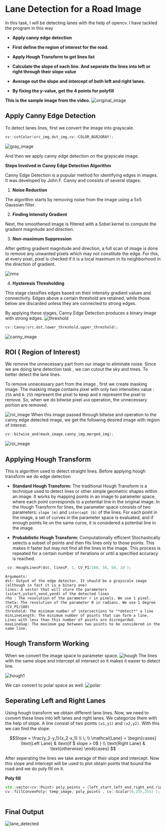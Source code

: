 # Lane Detection for a Road Image

In this task, I will be detecting lanes with the help of opencv. I have tackled the program in this way
* **Apply canny edge detection**

* **First define the region of interest for the road.**

* **Apply Hough Transform to get lines list**

* **Calculate the slope of each line. And seperate the lines into left or right through their slope value**

* **Average out the slope and intercept of both left and right lanes.**

* **By fixing the y-value, get the 4 points for polyfill**


**This is the sample image from the video.**
![original_image](./images/road.png)

## Apply Canny Edge Detection
To detect lanes lines, first we convert the image into grayscale.



```c++
cv::cvtColor(src_img,dst_img,cv::COLOR_BGR2GRAY);
```
![gray_image](./images/gray.png)

And then we apply canny edge detection on the grayscale image.

**Steps Involved in Canny Edge Detection Algorithm**

Canny Edge Detection is a popular method for identifying edges in images. It was developed by John F. Canny and consists of several stages:

 1. **Noise Reduction**

The algorithm starts by removing noise from the image using a 5x5 Gaussian filter.

2. **Finding Intensity Gradient**

Next, the smoothened image is filtered with a Sobel kernel to compute the gradient magnitude and direction.

3. **Non-maximum Suppression**

After getting gradient magnitude and direction, a full scan of image is done to remove any unwanted pixels which may not constitute the edge. For this, at every pixel, pixel is checked if it is a local maximum in its neighborhood in the direction of gradient. 

![nms](./images/nms.png)

4. **Hysteresis Thresholding**

This stage classifies edges based on their intensity gradient values and connectivity. Edges above a certain threshold are retained, while those below are discarded unless they are connected to strong edges.

By applying these stages, Canny Edge Detection produces a binary image with strong edges.
![threshold](./images/threshold.png)

```c++
cv::Canny(src,dst,lower_threshold,upper_threshold);
```
![canny_image](./images/canny.png)

## ROI ( Region of Interest)
We remove the unnecessary part from our image to eliminate noise. Since we are doing lane detection task , we can cutout the sky and trees. To better detect the lane lines.

To remove unnecessary part from the image , first we create masking image. The masking image contains pixel with only two intensities value : `255` and `0`. `255` represent the pixel to keep and `0` represent the pixel to remove. So, when we do bitwise pixel `and` operation, the unnecessary portion are removed.

![roi_image](./images/roi.png)
When this image passed through bitwise and operation to the canny edge detected image, we get the following desired image with region of interest.

```c++
cv::bitwise_and(mask_image,canny_img,merged_img);
```

![roi_image](./images/bitwise.png)


## Applying Hough Transform
This is algorithm used to detect straight lines. Before applying hough transform we do edge detection
* **Standard Hough Transform:**
    The traditional Hough Transform is a technique used to detect lines or other simple geometric shapes within an image. It works by mapping points in an image to parameter space, where each point corresponds to a potential line in the original image.
    In the Hough Transform for lines, the parameter space consists of two parameters: `slope (m)` and `intercept (b)` of the lines.
    For each point in the image, a set of curves in the parameter space is evaluated, and if enough points lie on the same curve, it is considered a potential line in the image.  

* **Probabilistic Hough Transform:**
    Computationally efficient
    Stochastically selects a subset of points and then fits lines only to those points. This makes it faster but may not find all the lines in the image.
    This process is repeated for a certain number of iterations or until a specified accuracy is reached.

```c++
 cv::HoughLinesP(dst, linesP, 1, CV_PI/180, 50, 50, 10 ); 

```
```
Arguments:
dst: Output of the edge detector. It should be a grayscale image (although in fact it is a binary one)
lines: A vector that will store the parameters (xstart,ystart,xend,yend) of the detected lines
rho : The resolution of the parameter r in pixels. We use 1 pixel.
theta: The resolution of the parameter θ in radians. We use 1 degree (CV_PI/180)
threshold: The minimum number of intersections to "*detect*" a line
minLineLength: The minimum number of points that can form a line. Lines with less than this number of points are disregarded.
maxLineGap: The maximum gap between two points to be considered in the same line.

```

## Hough Transform Working
When we convert the image space to parameter space. 
![hough](./images/hough_mc.png)
The lines with the same slope and intercept all intersect so it makes it easier to detect line.

![hough1](./images/hough_2.png)



We can convert to polar space as well.
![polar](./images/polar.png)


## Seperating Left and Right Lanes
Using hough transform we obtain different lane lines. Now, we need to convert these lines into left lanes and right lanes. We categorize them with the help of slope. A line consist of two points `(x1,y1)` and `(x2,y2)`. With this we can find the slope.
```math
Slope = \frac{y_2-y_1}{x_2-x_1}
\\
\;
\\

  \mathcal{Lane} =
  \begin{cases}
    \text{Left Lane} & \text{if $ slope > 0$ } \\
    \text{Right Lane} & \text{otherwise}
  \end{cases}

```


After seperating the lines we take average of their slope and intercept. Now this slope and intercept will be used to plot obtain points that bound the road and we do poly fill on it.

**Poly fill**
```c++
std::vector<cv::Point> poly_points = {left_start,left_end,right_end,right_start} ;
cv::fillConvexPoly( temp_image, poly_points , cv::Scalar(0,255,255) );
   
```

## Final Output

![lane_detected](./images/lane-detect.gif)
